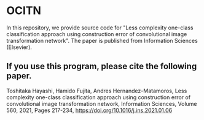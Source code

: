 # OCITN
In this repository, we provide source code for "Less complexity one-class classification approach using construction error of convolutional image transformation network".
The paper is published from Information Sciences (Elsevier).






## If you use this program, please cite the following paper.
Toshitaka Hayashi, Hamido Fujita, Andres Hernandez-Matamoros, Less complexity one-class classification approach using construction error of convolutional image transformation network, Information Sciences, Volume 560, 2021, Pages 217-234, https://doi.org/10.1016/j.ins.2021.01.06
